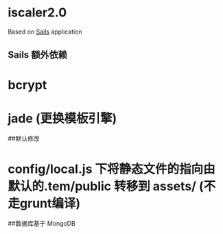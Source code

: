 # iscaler2.0

Based on [Sails](http://sailsjs.org) application

## Sails 额外依赖
# bcrypt
# jade (更换模板引擎)

##默认修改
# config/local.js 下将静态文件的指向由默认的.tem/public 转移到 assets/ (不走grunt编译)

##数据库基于 MongoDB